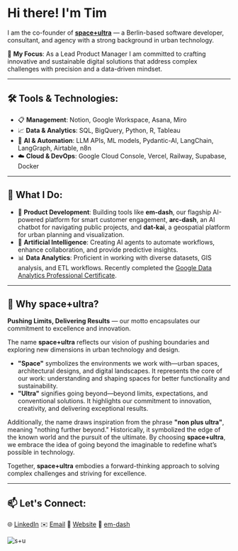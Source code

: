 # Hi there! I'm Tim

I am the co-founder of **[space+ultra](https://spaceplusultra.com)** — a Berlin-based software developer, consultant, and agency with a strong background in urban technology.

🌟 **My Focus**: As a Lead Product Manager I am committed to crafting innovative and sustainable digital solutions that address complex challenges with precision and a data-driven mindset.

---

## 🛠️ Tools & Technologies:
- 📋 **Management**: Notion, Google Workspace, Asana, Miro  
- 📈 **Data & Analytics**: SQL, BigQuery, Python, R, Tableau  
- 🤖 **AI & Automation**: LLM APIs, ML models, Pydantic-AI, LangChain, LangGraph, Airtable, n8n  
- ☁️ **Cloud & DevOps**: Google Cloud Console, Vercel, Railway, Supabase, Docker

---

## 💼 What I Do:
- 🚀 **Product Development**:  Building tools like **em-dash**, our flagship AI-powered platform for smart customer engagement, **arc-dash**, an AI chatbot for navigating public projects, and **dat-kai**, a geospatial platform for urban planning and visualization.
- 🤖 **Artificial Intelligence**:  Creating AI agents to automate workflows, enhance collaboration, and provide predictive insights.
- 📊 **Data Analytics**:  Proficient in working with diverse datasets, GIS analysis, and ETL workflows. Recently completed the [Google Data Analytics Professional Certificate](https://www.coursera.org/professional-certificates/google-data-analytics).

---

## 🌌 Why **space+ultra**?

**Pushing Limits, Delivering Results** — our motto encapsulates our commitment to excellence and innovation.

The name **space+ultra** reflects our vision of pushing boundaries and exploring new dimensions in urban technology and design.

- **"Space"** symbolizes the environments we work with—urban spaces, architectural designs, and digital landscapes. It represents the core of our work: understanding and shaping spaces for better functionality and sustainability.  
- **"Ultra"** signifies going beyond—beyond limits, expectations, and conventional solutions. It highlights our commitment to innovation, creativity, and delivering exceptional results.  

Additionally, the name draws inspiration from the phrase **"non plus ultra"**, meaning "nothing further beyond." Historically, it symbolized the edge of the known world and the pursuit of the ultimate. By choosing **space+ultra**, we embrace the idea of going beyond the imaginable to redefine what’s possible in technology.

Together, **space+ultra** embodies a forward-thinking approach to solving complex challenges and striving for excellence.

---

## 📫 Let's Connect:
🌐 [LinkedIn](https://www.linkedin.com/in/ttsch)  ✉️ [Email](mailto:info@spaceplusultra.com)  🔗 [Website](https://spaceplusultra.com) 📝 [em-dash](https://spaceplusultra.com/em-dash)





![s+u](https://github.com/space-ultra/website/blob/main/styles/assets/tim_spu.jpg?raw=true)






<!---
space-ultra/space-ultra is a ✨ special ✨ repository because its `README.md` (this file) appears on your GitHub profile.
You can click the Preview link to take a look at your changes.
--->
